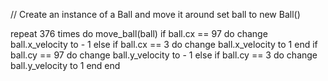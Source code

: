 // Create an instance of a Ball and move it around
set ball to new Ball()

repeat 376 times do
  move_ball(ball)
  if ball.cx == 97 do
    change ball.x_velocity to - 1
  else if ball.cx == 3 do
    change ball.x_velocity to 1
  end
  if ball.cy == 97 do
    change ball.y_velocity to - 1
  else if ball.cy == 3 do
    change ball.y_velocity to 1
  end
end